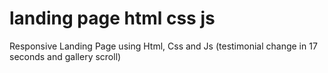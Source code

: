 # landing page html css js
Responsive Landing Page using Html, Css and Js (testimonial change in 17 seconds and gallery scroll)
